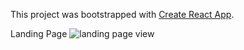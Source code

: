 This project was bootstrapped with [Create React App](https://github.com/facebook/create-react-app).

Landing Page
<img src='./githubImages/ezgif.com-video-cutter(1).mp4' alt='landing page view'/>
